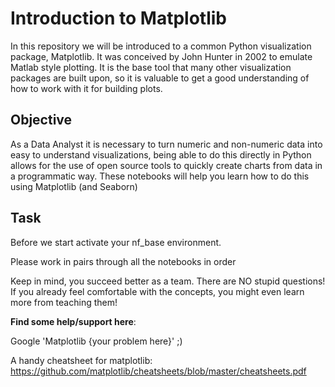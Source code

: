 # Introduction to Matplotlib

In this repository we will be introduced to a common Python visualization package, Matplotlib. It was conceived by John Hunter in 2002 to emulate Matlab style plotting. It is the base tool that many other visualization packages are built upon, so it is valuable to get a good understanding of how to work with it for building plots.


## Objective
As a Data Analyst it is necessary to turn numeric and non-numeric data into easy to understand visualizations, being able to do this directly in Python allows for the use of open source tools to quickly create charts from data in a programmatic way. These notebooks will help you learn how to do this using Matplotlib (and Seaborn)

## Task 

Before we start activate your nf_base environment. 

Please work in pairs through all the notebooks in order

Keep in mind, you succeed better as a team. There are NO stupid questions! If you already feel comfortable with the concepts, you might even learn more from teaching them!


**Find some help/support here**:

Google 'Matplotlib {your problem here}' ;)

A handy cheatsheet for matplotlib: https://github.com/matplotlib/cheatsheets/blob/master/cheatsheets.pdf
